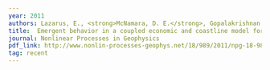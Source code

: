 ```yaml
---
year: 2011
authors: Lazarus, E., <strong>McNamara, D. E.</strong>, Gopalakrishnan, S, Smith, M. D., and Murray, A. B.
title:  Emergent behavior in a coupled economic and coastline model for beach nourishment.
journal: Nonlinear Processes in Geophysics
pdf_link: http://www.nonlin-processes-geophys.net/18/989/2011/npg-18-989-2011.pdf
tag: recent
---
```

